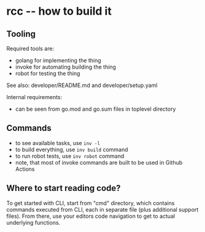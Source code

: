 # rcc -- how to build it

## Tooling

Required tools are:

- golang for implementing the thing
- invoke for automating building the thing
- robot for testing the thing

See also: developer/README.md and developer/setup.yaml

Internal requirements:

- can be seen from go.mod and go.sum files in toplevel directory

## Commands

- to see available tasks, use `inv -l`
- to build everything, use `inv build` command
- to run robot tests, use `inv robot` command
- note, that most of invoke commands are built to be used in Github Actions

## Where to start reading code?

To get started with CLI, start from "cmd" directory, which contains commands
executed from CLI, each in separate file (plus additional support files).
From there, use your editors code navigation to get to actual underlying
functions.
